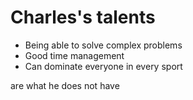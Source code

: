 # Charles's talents
- Being able to solve complex problems
- Good time management
- Can dominate everyone in every sport

are what he does not have